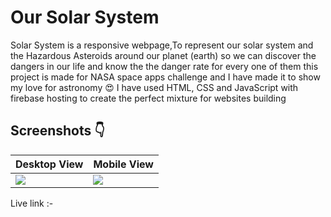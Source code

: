 # Our Solar System

 Solar System is a responsive webpage,To represent our solar system and the Hazardous Asteroids around our planet (earth) so we can discover the dangers in our life and know the the danger rate for every one of them this project is made for NASA space apps challenge and I have made it to show my love for astronomy :heart_eyes: I have used HTML, CSS and JavaScript with firebase hosting to create the perfect mixture for websites building 
 
## Screenshots :point_down:
 Desktop View | Mobile View
 ------------ | ------------- 
<img src="https://res.cloudinary.com/djix6uusx/image/upload/v1647791310/screencapture-planet-points-vercel-app-2022-03-20-21_17_45_r4ence.png"/>  | <img src="https://res.cloudinary.com/djix6uusx/image/upload/v1647791397/screencapture-127-0-0-1-5501-index-html-2022-03-20-21_19_34_jwsdwh.png"/> 


 Live link :-